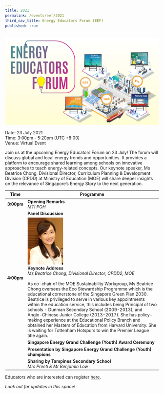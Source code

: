 ```yaml
---
title: 2021
permalink: /events/eef/2021
third_nav_title: Energy Educators Forum (EEF)
published: true
---
```

![EEF_2021](images/events/energy-educators-forum/EEF_2021_banner.jpg)

Date: 23 July 2021 <br/>
Time: 3:00pm - 5:20pm (UTC +8:00) <br/>
Venue: Virtual Event

Join us at the upcoming Energy Educators Forum on 23 July! The forum will discuss global and local energy trends and opportunities. It provides a platform to encourage shared learning among schools on innovative approaches to teach energy-related concepts. Our keynote speaker, Ms Beatrice Chong, Divisional Director, Curriculum Planning & Development Division (CPDD) at Ministry of Education (MOE) will share deeper insights on the relevance of Singapore’s Energy Story to the next generation. 



|Time|Programme|
----------------------|---------------------|
**3:00pm**|**Opening Remarks**<br/> _MTI POH_
| |**Panel Discussion**|
**4:00pm**| <img alt="Beatrice Chong" src="/images/events/energy-educators-forum/EEF_2021_DCPDprofile.png" style="text-align:left; max-height: 154px; max-width:117px;"> <br/> **Keynote Address** <br/>_Ms Beatrice Chong, Divisional Director, CPDD2, MOE_ <br/><br/>  As co-chair of the MOE Sustainability Workgroup, Ms Beatrice Chong oversees the Eco Stewardship Programme which is the educational cornerstone of the Singapore Green Plan 2030. Beatrice is privileged to serve in various key appointments within the education service, this includes being Principal of two schools - Dunman Secondary School (2009-2013), and Anglo-Chinese Junior College (2013-2017). She has policy-making experience at the Educational Policy Branch and obtained her Masters of Education from Harvard University. She is waiting for Tottenham Hotspurs to win the Premier League title again.
| |**Singapore Energy Grand Challenge (Youth) Award Ceremony**
| |**Presentation by Singapore Energy Grand Challenge (Youth) champions**
| |**Sharing by Tampines Secondary School** <br/> _Mrs Preeti & Mr Benjamin Low_| 


Educators who are interested can register <a href="https://go.gov.sg/energy-educators-forum-2021" target="_blank">here</a>.

_Look out for updates in this space!_

